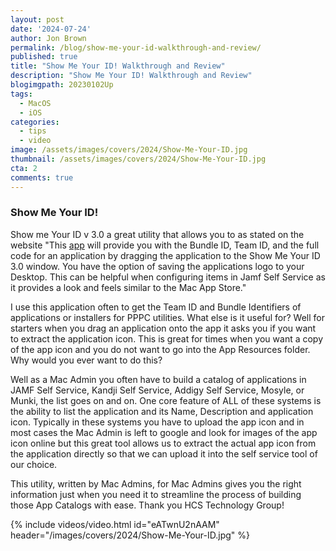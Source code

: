 ```yaml
---
layout: post
date: '2024-07-24'
author: Jon Brown
permalink: /blog/show-me-your-id-walkthrough-and-review/
published: true
title: "Show Me Your ID! Walkthrough and Review"
description: "Show Me Your ID! Walkthrough and Review"
blogimgpath: 20230102Up
tags:
  - MacOS
  - iOS
categories:
  - tips
  - video
image: /assets/images/covers/2024/Show-Me-Your-ID.jpg
thumbnail: /assets/images/covers/2024/Show-Me-Your-ID.jpg
cta: 2
comments: true
---
```

### Show Me Your ID!
Show me Your ID v 3.0 a great utility that allows you to as stated on the website "This [app](https://hcsonline.com/support/apps/show-me-your-id) will provide you with the Bundle ID, Team ID, and the full code for an application by dragging the application to the Show Me Your ID 3.0 window. You have the option of saving the applications logo to your Desktop. This can be helpful when configuring items in Jamf Self Service as it provides a look and feels similar to the Mac App Store."

I use this application often to get the Team ID and Bundle Identifiers of applications or installers for PPPC utilities. What else is it useful for? Well for starters when you drag an application onto the app it asks you if you want to extract the application icon. This is great for times when you want a copy of the app icon and you do not want to go into the App Resources folder. Why would you ever want to do this? 

Well as a Mac Admin you often have to build a catalog of applications in JAMF Self Service, Kandji Self Service, Addigy Self Service, Mosyle, or Munki, the list goes on and on.  One core feature of ALL of these systems is the ability to list the application and its Name, Description and application icon. Typically in these systems you have to upload the app icon and in most cases the Mac Admin is left to google and look for images of the app icon online but this great tool allows us to extract the actual app icon from the application directly so that we can upload it into the self service tool of our choice. 

This utility, written by Mac Admins, for Mac Admins gives you the right information just when you need it to streamline the process of building those App Catalogs with ease. Thank you HCS Technology Group!

{% include videos/video.html id="eATwnU2nAAM" header="/images/covers/2024/Show-Me-Your-ID.jpg" %}